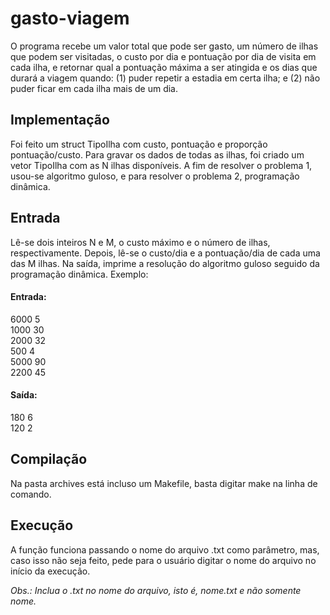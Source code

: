 # gasto-viagem
  O programa recebe um valor total que pode ser gasto, um número de ilhas que podem ser visitadas, o custo por dia e pontuação por dia de visita em cada ilha, e retornar qual a pontuação máxima a ser atingida e os dias que durará a viagem quando: (1) puder repetir a estadia em certa ilha; e (2) não puder ficar em cada ilha mais de um dia.
  
## Implementação
  Foi feito um struct TipoIlha com custo, pontuação e proporção pontuação/custo. Para gravar os dados de todas as ilhas, foi criado um vetor TipoIlha com as N ilhas disponíveis. A fim de resolver o problema 1, usou-se algoritmo guloso, e para resolver o problema 2, programação dinâmica.
  
## Entrada
  Lê-se dois inteiros N e M, o custo máximo e o número de ilhas, respectivamente. Depois, lê-se o custo/dia e a pontuação/dia de cada uma das M ilhas. Na saída, imprime a resolução do algoritmo guloso seguido da programação dinâmica. Exemplo:
  
#### Entrada:
  6000 5            
  1000 30           
  2000 32           
  500 4           
  5000 90         
  2200 45         
  
#### Saída:
  180 6               
  120 2               
  
## Compilação
  Na pasta archives está incluso um Makefile, basta digitar make na linha de comando.  

## Execução
  A função funciona passando o nome do arquivo .txt como parâmetro, mas, caso isso não seja feito, pede para o usuário digitar o nome do arquivo no início da execução.

*Obs.: Inclua o .txt no nome do arquivo, isto é, nome.txt e não somente nome.*

